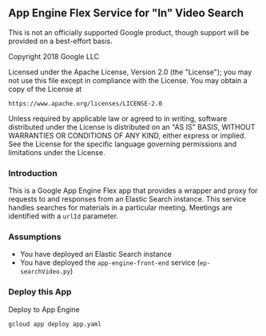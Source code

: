 ## App Engine Flex Service for "In" Video Search 

This is not an officially supported Google product, though support will be provided on a best-effort basis.

Copyright 2018 Google LLC

Licensed under the Apache License, Version 2.0 (the "License");
you may not use this file except in compliance with the License.
You may obtain a copy of the License at

    https://www.apache.org/licenses/LICENSE-2.0

Unless required by applicable law or agreed to in writing, software
distributed under the License is distributed on an "AS IS" BASIS,
WITHOUT WARRANTIES OR CONDITIONS OF ANY KIND, either express or implied.
See the License for the specific language governing permissions and
limitations under the License.


### Introduction

This is a Google App Engine Flex app that provides a wrapper and proxy for requests
to and responses from an Elastic Search instance. This service handles searches for
materials in a particular meeting. Meetings are identified with a `urlId` parameter.


### Assumptions

* You have deployed an Elastic Search instance
* You have deployed the `app-engine-front-end` service (`ep-searchVideo.py`)


### Deploy this App

Deploy to App Engine

`gcloud app deploy app.yaml`